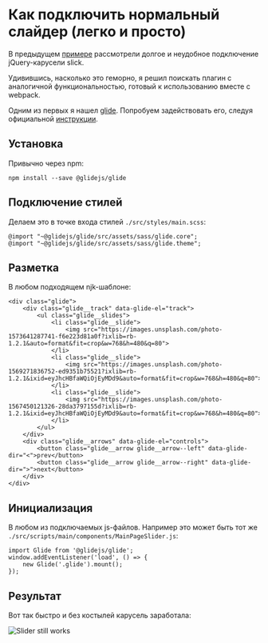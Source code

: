 # Как подключить нормальный слайдер (легко и просто)

В предыдущем [примере](09-using-jquery-plugins-hard.md) рассмотрели долгое и неудобное подключение jQuery-карусели slick.

Удивившись, насколько это геморно, я решил поискать плагин с аналогичной функциональностью, готовый к использованию вместе с webpack.

Одним из первых я нашел [glide](https://glidejs.com/). Попробуем задействовать его, следуя официальной [инструкции](https://glidejs.com/docs/setup/).

## Установка

Привычно через npm:

    npm install --save @glidejs/glide

## Подключение стилей

Делаем это в точке входа стилей `./src/styles/main.scss`:

    @import "~@glidejs/glide/src/assets/sass/glide.core";
    @import "~@glidejs/glide/src/assets/sass/glide.theme";

## Разметка

В любом подходящем njk-шаблоне:

    <div class="glide">
        <div class="glide__track" data-glide-el="track">
            <ul class="glide__slides">
                <li class="glide__slide">
                    <img src="https://images.unsplash.com/photo-1573641287741-f6e223d81a0f?ixlib=rb-1.2.1&auto=format&fit=crop&w=768&h=480&q=80">
                </li>
                <li class="glide__slide">
                    <img src="https://images.unsplash.com/photo-1569271836752-ed9351b75521?ixlib=rb-1.2.1&ixid=eyJhcHBfaWQiOjEyMDd9&auto=format&fit=crop&w=768&h=480&q=80">
                </li>
                <li class="glide__slide">
                    <img src="https://images.unsplash.com/photo-1567450121326-28da3797155d?ixlib=rb-1.2.1&ixid=eyJhcHBfaWQiOjEyMDd9&auto=format&fit=crop&w=768&h=480&q=80">
                </li>
            </ul>
        </div>
        <div class="glide__arrows" data-glide-el="controls">
            <button class="glide__arrow glide__arrow--left" data-glide-dir="<">prev</button>
            <button class="glide__arrow glide__arrow--right" data-glide-dir=">">next</button>
        </div>
    </div>

## Инициализация

В любом из подключаемых js-файлов. Например это может быть тот же `./src/scripts/main/components/MainPageSlider.js`:

    import Glide from '@glidejs/glide';
    window.addEventListener('load', () => {
        new Glide('.glide').mount();
    });

## Результат

Вот так быстро и без костылей карусель заработала:

![Slider still works](images/10-using-webpack-ready-plugins-easy.png)